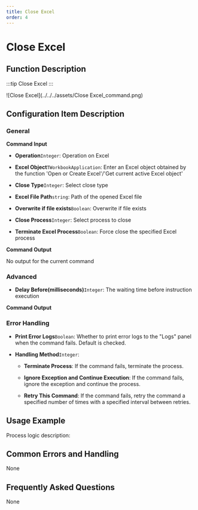 ```yaml
---
title: Close Excel
order: 4
---
```


# Close Excel

## Function Description

:::tip 
Close Excel
:::

![Close Excel](../../../assets/Close Excel_command.png)

## Configuration Item Description

### General

**Command Input**

- **Operation**`Integer`: Operation on Excel

- **Excel Object**`TWorkbookApplication`: Enter an Excel object obtained by the function 'Open or Create Excel'/'Get current active Excel object'

- **Close Type**`Integer`: Select close type

- **Excel File Path**`string`: Path of the opened Excel file

- **Overwrite if file exists**`Boolean`: Overwrite if file exists

- **Close Process**`Integer`: Select process to close

- **Terminate Excel Process**`Boolean`: Force close the specified Excel process


**Command Output**

No output for the current command

### Advanced

- **Delay Before(milliseconds)**`Integer`: The waiting time before instruction execution


**Command Output**

### Error Handling

- **Print Error Logs**`Boolean`: Whether to print error logs to the "Logs" panel when the command fails. Default is checked. 

- **Handling Method**`Integer`:

    - **Terminate Process**: If the command fails, terminate the process.

    - **Ignore Exception and Continue Execution**: If the command fails, ignore the exception and continue the process.

    - **Retry This Command**: If the command fails, retry the command a specified number of times with a specified interval between retries.

## Usage Example

Process logic description:

## Common Errors and Handling

None

## Frequently Asked Questions

None

